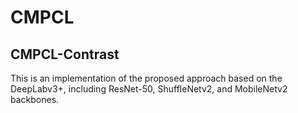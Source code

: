 # CMPCL

## CMPCL-Contrast
This is an implementation of the proposed approach based on the DeepLabv3+, including ResNet-50, ShuffleNetv2, and MobileNetv2 backbones.
